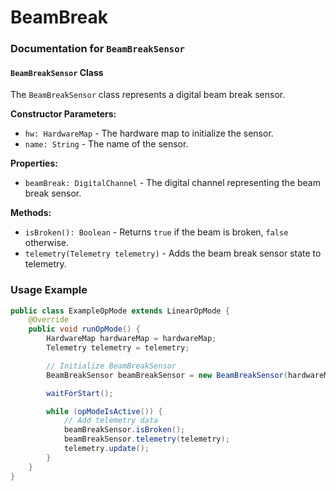 # BeamBreak

### Documentation for `BeamBreakSensor`

#### `BeamBreakSensor` Class

The `BeamBreakSensor` class represents a digital beam break sensor.

**Constructor Parameters:**
- `hw: HardwareMap` - The hardware map to initialize the sensor.
- `name: String` - The name of the sensor.

**Properties:**
- `beamBreak: DigitalChannel` - The digital channel representing the beam break sensor.

**Methods:**
- `isBroken(): Boolean` - Returns `true` if the beam is broken, `false` otherwise.
- `telemetry(Telemetry telemetry)` - Adds the beam break sensor state to telemetry.

### Usage Example

```java
public class ExampleOpMode extends LinearOpMode {
    @Override
    public void runOpMode() {
        HardwareMap hardwareMap = hardwareMap;
        Telemetry telemetry = telemetry;

        // Initialize BeamBreakSensor
        BeamBreakSensor beamBreakSensor = new BeamBreakSensor(hardwareMap, "beamBreakSensor");

        waitForStart();

        while (opModeIsActive()) {
            // Add telemetry data
            beamBreakSensor.isBroken();
            beamBreakSensor.telemetry(telemetry);
            telemetry.update();
        }
    }
}
```